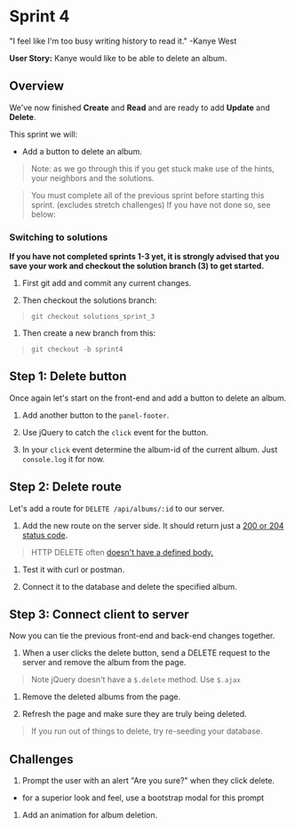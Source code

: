 # Sprint 4

"I feel like I'm too busy writing history to read it." -Kanye West

**User Story:**
Kanye would like to be able to delete an album.

## Overview

We've now finished **Create** and **Read** and are ready to add **Update** and **Delete**.  

This sprint we will:
* Add a button to delete an album.

> Note: as we go through this if you get stuck make use of the hints, your neighbors and the solutions.

> You must complete all of the previous sprint before starting this sprint. (excludes stretch challenges)  If you have not done so, see below:

### Switching to solutions

**If you have not completed sprints 1-3 yet, it is strongly advised that you save your work and checkout the solution branch (3) to get started.**

1. First git add and commit any current changes.

1. Then checkout the solutions branch:

> `git checkout solutions_sprint_3`

1. Then create a new branch from this:

> `git checkout -b sprint4`


## Step 1: Delete button

Once again let's start on the front-end and add a button to delete an album.  

1. Add another button to the `panel-footer`.

1. Use jQuery to catch the `click` event for the button.

1. In your `click` event determine the album-id of the current album.  Just `console.log` it for now.

## Step 2: Delete route

Let's add a route for `DELETE /api/albums/:id` to our server.

1. Add the new route on the server side.  It should return just a [200 or 204 status code](http://stackoverflow.com/questions/2342579/http-status-code-for-update-and-delete).

> HTTP DELETE often [doesn't have a defined body.](http://tools.ietf.org/html/rfc7231#section-4.3.5)

1. Test it with curl or postman.

1. Connect it to the database and delete the specified album.


## Step 3: Connect client to server

Now you can tie the previous front-end and back-end changes together.  

1. When a user clicks the delete button, send a DELETE request to the server and remove the album from the page.

> Note jQuery doesn't have a `$.delete` method.  Use `$.ajax`

1. Remove the deleted albums from the page.

1. Refresh the page and make sure they are truly being deleted.  

> If you run out of things to delete, try re-seeding your database.


## Challenges

1. Prompt the user with an alert "Are you sure?" when they click delete.
  * for a superior look and feel, use a bootstrap modal for this prompt

1. Add an animation for album deletion.
